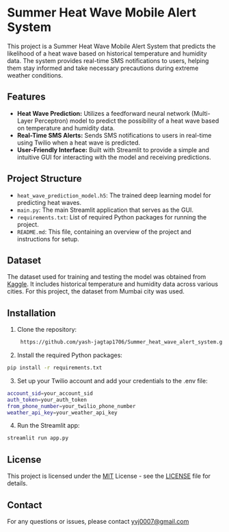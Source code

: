 
# Summer Heat Wave Mobile Alert System

This project is a Summer Heat Wave Mobile Alert System that predicts the likelihood of a heat wave based on historical temperature and humidity data. The system provides real-time SMS notifications to users, helping them stay informed and take necessary precautions during extreme weather conditions.




## Features

- **Heat Wave Prediction:** Utilizes a feedforward neural network (Multi-Layer Perceptron) model to predict the possibility of a heat wave based on temperature and humidity data.
- **Real-Time SMS Alerts:** Sends SMS notifications to users in real-time using Twilio when a heat wave is predicted.
- **User-Friendly Interface:** Built with Streamlit to provide a simple and intuitive GUI for interacting with the model and receiving predictions.



## Project Structure

- `heat_wave_prediction_model.h5`: The trained deep learning model for predicting heat waves.
- `main.py`: The main Streamlit application that serves as the GUI.
- `requirements.txt`: List of required Python packages for running the project.
- `README.md`: This file, containing an overview of the project and instructions for setup.

## Dataset
The dataset used for training and testing the model was obtained from [Kaggle](https://www.kaggle.com/datasets/vanvalkenberg/historicalweatherdataforindiancities). It includes historical temperature and humidity data across various cities. For this project, the dataset from Mumbai city was used.

## Installation
1. Clone the repository:
   ```bash 
    https://github.com/yash-jagtap1706/Summer_heat_wave_alert_system.git
    ```

2. Install the required Python packages:

 ```bash
pip install -r requirements.txt
```

3. Set up your Twilio account and add your credentials to the .env file:
```bash
account_sid=your_account_sid
auth_token=your_auth_token
from_phone_number=your_twilio_phone_number
weather_api_key=your_weather_api_key
```
4. Run the Streamlit app:
```bash
streamlit run app.py
```

 
## License
This project is licensed under the [MIT](https://choosealicense.com/licenses/mit/) License - see the [LICENSE](LICENSE) file for details.



## Contact

For any questions or issues, please contact yvj0007@gmail.com
